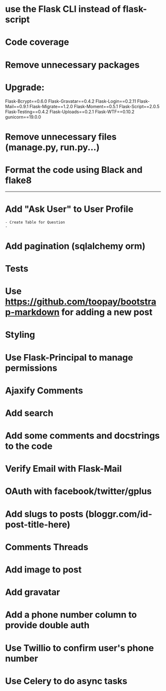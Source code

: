 
# use the Flask CLI instead of flask-script



# Code coverage

# Remove unnecessary packages
# Upgrade:
 Flask-Bcrypt==0.6.0
 Flask-Gravatar==0.4.2
 Flask-Login==0.2.11
 Flask-Mail==0.9.1
 Flask-Migrate==1.2.0
 Flask-Moment==0.5.1
 Flask-Script==2.0.5
 Flask-Testing==0.4.2
 Flask-Uploads==0.2.1
 Flask-WTF==0.10.2
 gunicorn==19.0.0


# Remove unnecessary files (manage.py, run.py...)


# Format the code using Black and flake8
-----

# Add "Ask User" to User Profile
    - Create Table for Question
    - 

# Add pagination (sqlalchemy orm)

# Tests

# Use https://github.com/toopay/bootstrap-markdown for adding a new post

# Styling

# Use Flask-Principal to manage permissions

# Ajaxify Comments

# Add search

# Add some comments and docstrings to the code

# Verify Email with Flask-Mail

# OAuth with facebook/twitter/gplus

# Add slugs to posts (bloggr.com/id-post-title-here)

# Comments Threads

# Add image to post

# Add gravatar

# Add a phone number column to provide double auth

# Use Twillio to confirm user's phone number

# Use Celery to do async tasks
